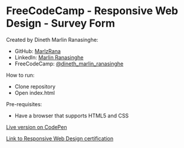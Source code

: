 # FreeCodeCamp - Responsive Web Design - Survey Form

Created by Dineth Marlin Ranasinghe:

- GitHub: [MarlzRana](https://github.com/MarlzRana)
- LinkedIn: [Marlin Ranasinghe](https://www.linkedin.com/in/dineth-marlin-ranasinghe/)
- FreeCodeCamp: [@dineth_marlin_ranasinghe](https://www.freecodecamp.org/Dineth_Marlin_Ranasinghe)

How to run:

- Clone repository
- Open index.html

Pre-requisites:

- Have a browser that supports HTML5 and CSS

[Live version on CodePen](https://codepen.io/marlzrana/full/XWeKYwM)

[Link to Responsive Web Design certification](https://www.freecodecamp.org/certification/Dineth_Marlin_Ranasinghe/responsive-web-design)
